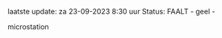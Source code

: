 laatste update: 
za 23-09-2023  8:30   uur 
Status: FAALT - geel - 
<div class="service Y">microstation</div>